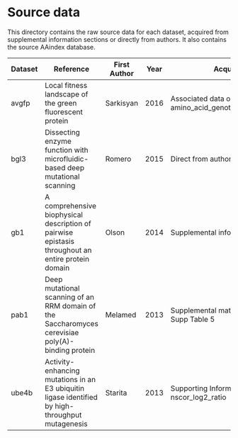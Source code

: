 # Source data
This directory contains the raw source data for each dataset, acquired from supplemental information sections or directly from authors.
It also contains the source AAindex database.

| Dataset | Reference                                                                                         | First Author | Year | Acquired From                                                       | Link                                                                                      |
|---------|---------------------------------------------------------------------------------------------------|--------------|------|---------------------------------------------------------------------|-------------------------------------------------------------------------------------------|
| avgfp   | Local fitness landscape of the green fluorescent protein                                          | Sarkisyan    | 2016 | Associated data on figshare, amino_acid_genotypes_to_brightness.tsv |                                                                                           |
| bgl3    | Dissecting enzyme function with microfluidic-based deep mutational scanning                       | Romero       | 2015 | Direct from author                                                  |                                                                                           |
| gb1     | A comprehensive biophysical description of pairwise epistasis throughout an entire protein domain | Olson        | 2014 | Supplemental information, Table S2                                  | https://www.cell.com/current-biology/fulltext/S0960-9822(14)01268-8#supplementaryMaterial |
| pab1    | Deep mutational scanning of an RRM domain of the Saccharomyces cerevisiae poly(A)-binding protein | Melamed      | 2013 | Supplemental material, Supp Table 2 and Supp Table 5                | https://rnajournal.cshlp.org/content/suppl/2013/09/09/rna.040709.113.DC1.html             |
| ube4b   | Activity-enhancing mutations in an E3 ubiquitin ligase identified by high-throughput mutagenesis  | Starita      | 2013 | Supporting Information, Dataset_S01, nscor_log2_ratio               |                                                                                           |

